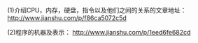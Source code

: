 (1)介绍CPU，内存，硬盘，指令以及他们之间的关系的文章地址：http://www.jianshu.com/p/f86ca5072c5d

(2)程序的机器及表示：  http://www.jianshu.com/p/1eed6fe682cd
